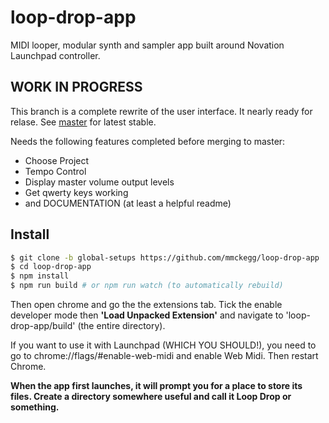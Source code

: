 loop-drop-app
===

MIDI looper, modular synth and sampler app built around Novation Launchpad controller.

## WORK IN PROGRESS

This branch is a complete rewrite of the user interface. It nearly ready for relase. See [master](https://github.com/mmckegg/loop-drop-app) for latest stable.

Needs the following features completed before merging to master:

  - Choose Project
  - Tempo Control
  - Display master volume output levels
  - Get qwerty keys working
  - and DOCUMENTATION (at least a helpful readme)

## Install

```bash
$ git clone -b global-setups https://github.com/mmckegg/loop-drop-app
$ cd loop-drop-app
$ npm install
$ npm run build # or npm run watch (to automatically rebuild) 
```

Then open chrome and go the the extensions tab. Tick the enable developer mode then **'Load Unpacked Extension'** and navigate to 'loop-drop-app/build' (the entire directory).

If you want to use it with Launchpad (WHICH YOU SHOULD!), you need to go to chrome://flags/#enable-web-midi and enable Web Midi. Then restart Chrome.

**When the app first launches, it will prompt you for a place to store its files. Create a directory somewhere useful and call it Loop Drop or something.**